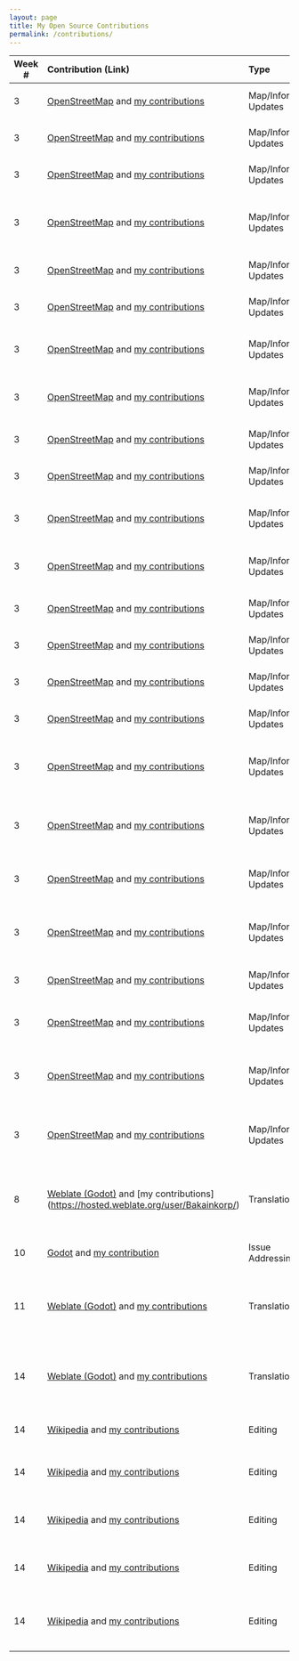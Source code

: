 ```yaml
---
layout: page
title: My Open Source Contributions
permalink: /contributions/
---
```


<!--
Type of the contribution should be "Wikipedia edit", "OpenStreet Map feature", "Project Documentation", "Project Code", "Blog Edit", etc.

The description should include a brief summary of what you did.

Replace the first row below with your contribution.

-->


| Week #       | Contribution (Link)  | Type  | Description |
|---|:---|:---|:---|
|  3   | [OpenStreetMap](https://www.openstreetmap.org) and [my contributions](https://www.openstreetmap.org/user/Bakainkorp/history#map=12/40.7269/-73.8937)   | Map/Information Updates  | I added the address for Pomonok Library. |
|  3   | [OpenStreetMap](https://www.openstreetmap.org) and [my contributions](https://www.openstreetmap.org/user/Bakainkorp/history#map=12/40.7269/-73.8937)   | Map/Information Updates  | I added the address for Halal Munchies. |
|  3   | [OpenStreetMap](https://www.openstreetmap.org) and [my contributions](https://www.openstreetmap.org/user/Bakainkorp/history#map=12/40.7269/-73.8937)   | Map/Information Updates  | I added the address for Jib Lanes. |
|  3   | [OpenStreetMap](https://www.openstreetmap.org) and [my contributions](https://www.openstreetmap.org/user/Bakainkorp/history#map=12/40.7269/-73.8937)   | Map/Information Updates  | I added information about the location of garbage bins at a Q64 bus stop. |
|  3   | [OpenStreetMap](https://www.openstreetmap.org) and [my contributions](https://www.openstreetmap.org/user/Bakainkorp/history#map=12/40.7269/-73.8937)   | Map/Information Updates  | I added the address for a Citibank location. |
|  3   | [OpenStreetMap](https://www.openstreetmap.org) and [my contributions](https://www.openstreetmap.org/user/Bakainkorp/history#map=12/40.7269/-73.8937)   | Map/Information Updates  | I added the address for a Rite Aid location. |
|  3   | [OpenStreetMap](https://www.openstreetmap.org) and [my contributions](https://www.openstreetmap.org/user/Bakainkorp/history#map=12/40.7269/-73.8937)   | Map/Information Updates  | I added the address for the Chinese restaurant Peking. |
|  3   | [OpenStreetMap](https://www.openstreetmap.org) and [my contributions](https://www.openstreetmap.org/user/Bakainkorp/history#map=12/40.7269/-73.8937)   | Map/Information Updates  | I updated the address for Eons Greek Food For Life.|
|  3   | [OpenStreetMap](https://www.openstreetmap.org) and [my contributions](https://www.openstreetmap.org/user/Bakainkorp/history#map=12/40.7269/-73.8937)   | Map/Information Updates  | I updated the address for a Qdoba location.|
|  3   | [OpenStreetMap](https://www.openstreetmap.org) and [my contributions](https://www.openstreetmap.org/user/Bakainkorp/history#map=12/40.7269/-73.8937)   | Map/Information Updates  | I updated the address for a Starbucks location.|
|  3   | [OpenStreetMap](https://www.openstreetmap.org) and [my contributions](https://www.openstreetmap.org/user/Bakainkorp/history#map=12/40.7269/-73.8937)   | Map/Information Updates  | I updated the address for a Boston Market location.|
|  3   | [OpenStreetMap](https://www.openstreetmap.org) and [my contributions](https://www.openstreetmap.org/user/Bakainkorp/history#map=12/40.7269/-73.8937)   | Map/Information Updates  | I updated the address for Queen County Savings Bank.|
|  3   | [OpenStreetMap](https://www.openstreetmap.org) and [my contributions](https://www.openstreetmap.org/user/Bakainkorp/history#map=12/40.7269/-73.8937)   | Map/Information Updates  | I added the address for a Red Mango location. |
|  3   | [OpenStreetMap](https://www.openstreetmap.org) and [my contributions](https://www.openstreetmap.org/user/Bakainkorp/history#map=12/40.7269/-73.8937)   | Map/Information Updates  | I removed an unncessary address.|
|  3   | [OpenStreetMap](https://www.openstreetmap.org) and [my contributions](https://www.openstreetmap.org/user/Bakainkorp/history#map=12/40.7269/-73.8937)   | Map/Information Updates  | I added the address for a Thai restaurant Kin'd. |
|  3   | [OpenStreetMap](https://www.openstreetmap.org) and [my contributions](https://www.openstreetmap.org/user/Bakainkorp/history#map=12/40.7269/-73.8937)   | Map/Information Updates  | I added the address for a Carvel location. |
|  3   | [OpenStreetMap](https://www.openstreetmap.org) and [my contributions](https://www.openstreetmap.org/user/Bakainkorp/history#map=12/40.7269/-73.8937)   | Map/Information Updates  | I added the address for a condominium named Queens Boulevard Towers. |
|  3   | [OpenStreetMap](https://www.openstreetmap.org) and [my contributions](https://www.openstreetmap.org/user/Bakainkorp/history#map=12/40.7269/-73.8937)   | Map/Information Updates  | I added the address for a salon called Gorgeous Hair and Nail Salon. |
|  3   | [OpenStreetMap](https://www.openstreetmap.org) and [my contributions](https://www.openstreetmap.org/user/Bakainkorp/history#map=12/40.7269/-73.8937)   | Map/Information Updates  | I added an address for an office building in Manhattan. |
|  3   | [OpenStreetMap](https://www.openstreetmap.org) and [my contributions](https://www.openstreetmap.org/user/Bakainkorp/history#map=12/40.7269/-73.8937)   | Map/Information Updates  | I added the address for a deli called Malik Grocery and Halal Meat. |
|  3   | [OpenStreetMap](https://www.openstreetmap.org) and [my contributions](https://www.openstreetmap.org/user/Bakainkorp/history#map=12/40.7269/-73.8937)   | Map/Information Updates  | I overhauled the information for a Caffe Bene. |
|  3   | [OpenStreetMap](https://www.openstreetmap.org) and [my contributions](https://www.openstreetmap.org/user/Bakainkorp/history#map=12/40.7269/-73.8937)   | Map/Information Updates  | I added information for three separate churches. |
|  3   | [OpenStreetMap](https://www.openstreetmap.org) and [my contributions](https://www.openstreetmap.org/user/Bakainkorp/history#map=12/40.7269/-73.8937)   | Map/Information Updates  | I added information for a rock climbing center called the Cliffs. |
|  3   | [OpenStreetMap](https://www.openstreetmap.org) and [my contributions](https://www.openstreetmap.org/user/Bakainkorp/history#map=12/40.7269/-73.8937)   | Map/Information Updates  | I added information for a Chinese restaurant called iFortune Cookie. |
|  8   | [Weblate (Godot)](https://hosted.weblate.org/projects/godot-engine/godot/) and [my contributions] (https://hosted.weblate.org/user/Bakainkorp/)   | Translations  | I provided translations for three words in Tagalog for Godot's Weblate page. |
|  10  | [Godot](https://github.com/godotengine/godot) and [my contribution](https://github.com/godotengine/godot/issues/33800) | Issue Addressing | I provided assistance to a given issue.|
|  11   | [Weblate (Godot)](https://hosted.weblate.org/projects/godot-engine/godot/) and [my contributions](https://hosted.weblate.org/user/Bakainkorp/)   | Translations  |  I provided translations for twenty words in Tagalog for Godot's Weblate page.  |
|  14   | [Weblate (Godot)](https://hosted.weblate.org/projects/godot-engine/godot/) and [my contributions](https://hosted.weblate.org/user/Bakainkorp/)   | Translations  |  I provided translations for three words in Tagalog for Godot's Weblate page. |
|  14   | [Wikipedia](https://www.wikipedia.org) and [my contributions](https://en.wikipedia.org/wiki/Special:Contributions/Bakainkorp)| Editing | I edited the plot section of the article for Celeste. |
|  14   | [Wikipedia](https://www.wikipedia.org) and [my contributions](https://en.wikipedia.org/wiki/Special:Contributions/Bakainkorp)| Editing | I edited the reception section of the article for Rakuen. |
|  14   | [Wikipedia](https://www.wikipedia.org) and [my contributions](https://en.wikipedia.org/wiki/Special:Contributions/Bakainkorp)| Editing | I edited the awards/recognition section of the article for Rakuen. |
|  14   | [Wikipedia](https://www.wikipedia.org) and [my contributions](https://en.wikipedia.org/wiki/Special:Contributions/Bakainkorp)| Editing | I edited the reception section of the article for Ittle Dew 2. |
|  14   | [Wikipedia](https://www.wikipedia.org) and [my contributions](https://en.wikipedia.org/wiki/Special:Contributions/Bakainkorp)| Editing | I edited the reception section of the article for Plague Inc: Evolved. |


